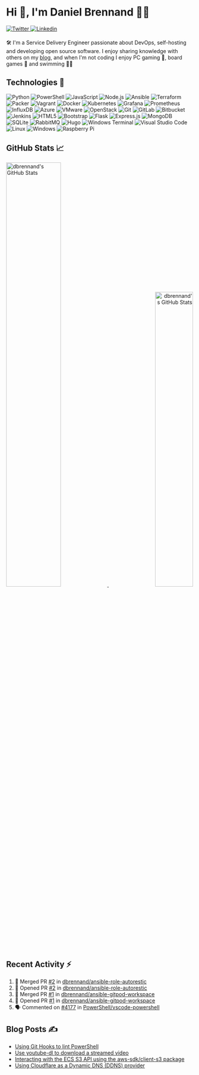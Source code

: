 # Hi 👋, I'm Daniel Brennand 👨‍💻

<a href="https://twitter.com/dbrenuk" target="_blank">
<img src="https://img.shields.io/badge/twitter-%2300acee.svg?&style=for-the-badge&logo=twitter&logoColor=white" alt="Twitter" style="margin-bottom: 5px;" />
</a>
<a href="https://linkedin.com/in/dbrenuk" target="_blank">
<img src="https://img.shields.io/badge/linkedin-%231E77B5.svg?&style=for-the-badge&logo=linkedin&logoColor=white" alt="Linkedin" style="margin-bottom: 5px;" />
</a>

🛠 I'm a Service Delivery Engineer passionate about DevOps, self-hosting and developing open source software. I enjoy sharing knowledge with others on my [blog](https://danielbrennand.com/blog/), and when I'm not coding I enjoy PC gaming 👾, board games 🎲 and swimming 🏊‍♂️

## Technologies 🚀

![Python](https://img.shields.io/badge/python-3670A0?style=for-the-badge&logo=python&logoColor=ffdd54)
![PowerShell](https://img.shields.io/badge/PowerShell-%235391FE.svg?style=for-the-badge&logo=powershell&logoColor=white)
![JavaScript](https://img.shields.io/badge/javascript-%23323330.svg?style=for-the-badge&logo=javascript&logoColor=%23F7DF1E)
![Node.js](https://img.shields.io/badge/Node.js-43853D?style=for-the-badge&logo=node.js&logoColor=white)
![Ansible](https://img.shields.io/badge/ansible-%231A1918.svg?style=for-the-badge&logo=ansible&logoColor=white)
![Terraform](https://img.shields.io/badge/terraform-%235835CC.svg?style=for-the-badge&logo=terraform&logoColor=white)
![Packer](https://img.shields.io/badge/packer-%23E7EEF0.svg?style=for-the-badge&logo=packer&logoColor=%2302A8EF)
![Vagrant](https://img.shields.io/badge/vagrant-%231563FF.svg?style=for-the-badge&logo=vagrant&logoColor=white)
![Docker](https://img.shields.io/badge/docker-%230db7ed.svg?style=for-the-badge&logo=docker&logoColor=white)
![Kubernetes](https://img.shields.io/badge/kubernetes-%23326ce5.svg?style=for-the-badge&logo=kubernetes&logoColor=white)
![Grafana](https://img.shields.io/badge/grafana-%23F46800.svg?style=for-the-badge&logo=grafana&logoColor=white)
![Prometheus](https://img.shields.io/badge/Prometheus-E6522C?style=for-the-badge&logo=Prometheus&logoColor=white)
![InfluxDB](https://img.shields.io/badge/InfluxDB-22ADF6?style=for-the-badge&logo=InfluxDB&logoColor=white)
![Azure](https://img.shields.io/badge/azure-%230072C6.svg?style=for-the-badge&logo=microsoftazure&logoColor=white)
![VMware](https://img.shields.io/badge/VMware-607078?logo=vmware&logoColor=white&style=for-the-badge)
![OpenStack](https://img.shields.io/badge/Openstack-%23f01742.svg?style=for-the-badge&logo=openstack&logoColor=white)
![Git](https://img.shields.io/badge/git-%23F05033.svg?style=for-the-badge&logo=git&logoColor=white)
![GitLab](https://img.shields.io/badge/gitlab-%23181717.svg?style=for-the-badge&logo=gitlab&logoColor=white)
![Bitbucket](https://img.shields.io/badge/bitbucket-%230047B3.svg?style=for-the-badge&logo=bitbucket&logoColor=white)
![Jenkins](https://img.shields.io/badge/jenkins-%232C5263.svg?style=for-the-badge&logo=jenkins&logoColor=white)
![HTML5](https://img.shields.io/badge/html5-%23E34F26.svg?style=for-the-badge&logo=html5&logoColor=white)
![Bootstrap](https://img.shields.io/badge/bootstrap-%23563D7C.svg?style=for-the-badge&logo=bootstrap&logoColor=white)
![Flask](https://img.shields.io/badge/Flask-000000?style=for-the-badge&logo=flask&logoColor=white)
![Express.js](https://img.shields.io/badge/Express.js-404D59?style=for-the-badge)
![MongoDB](https://img.shields.io/badge/MongoDB-4EA94B?style=for-the-badge&logo=mongodb&logoColor=white)
![SQLite](https://img.shields.io/badge/SQLite-07405E?style=for-the-badge&logo=sqlite&logoColor=white)
![RabbitMQ](https://img.shields.io/badge/rabbitmq-%23FF6600.svg?&style=for-the-badge&logo=rabbitmq&logoColor=white)
![Hugo](https://img.shields.io/badge/Hugo-FF4088?style=for-the-badge&logo=hugo&logoColor=white)
![Windows Terminal](https://img.shields.io/badge/Windows%20Terminal-%234D4D4D.svg?style=for-the-badge&logo=windows-terminal&logoColor=white)
![Visual Studio Code](https://img.shields.io/badge/Visual%20Studio%20Code-0078d7.svg?style=for-the-badge&logo=visual-studio-code&logoColor=white)
![Linux](https://img.shields.io/badge/Linux-FCC624?style=for-the-badge&logo=linux&logoColor=black)
![Windows](https://img.shields.io/badge/Windows-0078D6?style=for-the-badge&logo=windows&logoColor=white)
![Raspberry Pi](https://img.shields.io/badge/-RaspberryPi-C51A4A?style=for-the-badge&logo=Raspberry-Pi)

## GitHub Stats 📈

<p>
    <a align="left" href="https://github.com/dbrennand/dbrennand">
        <img alt="dbrennand's GitHub Stats"  width="54%" src="https://github-readme-stats.vercel.app/api?username=dbrennand&show_icons=true&count_private=true&hide_border=true&theme=dark">
    </a>
    <a align="right" href="https://github.com/dbrennand/dbrennand">
        <img alt="dbrennand's GitHub Stats"  width="45%" src="https://github-readme-stats.vercel.app/api/top-langs/?username=dbrennand&hide_border=true&layout=compact&theme=dark">
    </a>
</p>

## Recent Activity ⚡

<!--START_SECTION:activity-->
1. 🎉 Merged PR [#2](https://github.com/dbrennand/ansible-role-autorestic/pull/2) in [dbrennand/ansible-role-autorestic](https://github.com/dbrennand/ansible-role-autorestic)
2. 💪 Opened PR [#2](https://github.com/dbrennand/ansible-role-autorestic/pull/2) in [dbrennand/ansible-role-autorestic](https://github.com/dbrennand/ansible-role-autorestic)
3. 🎉 Merged PR [#1](https://github.com/dbrennand/ansible-gitpod-workspace/pull/1) in [dbrennand/ansible-gitpod-workspace](https://github.com/dbrennand/ansible-gitpod-workspace)
4. 💪 Opened PR [#1](https://github.com/dbrennand/ansible-gitpod-workspace/pull/1) in [dbrennand/ansible-gitpod-workspace](https://github.com/dbrennand/ansible-gitpod-workspace)
5. 🗣 Commented on [#4177](https://github.com/PowerShell/vscode-powershell/issues/4177) in [PowerShell/vscode-powershell](https://github.com/PowerShell/vscode-powershell)
<!--END_SECTION:activity-->

## Blog Posts ✍

<!-- BLOG-POST-LIST:START -->
- [Using Git Hooks to lint PowerShell](https://danielbrennand.com/blog/git-hook-powershell/)
- [Use youtube-dl to download a streamed video](https://danielbrennand.com/blog/download-streamed-video/)
- [Interacting with the ECS S3 API using the aws-sdk/client-s3 package](https://danielbrennand.com/blog/aws-sdk-s3/)
- [Using Cloudflare as a Dynamic DNS &lpar;DDNS&rpar; provider](https://danielbrennand.com/blog/cloudflare-ddns/)
<!-- BLOG-POST-LIST:END -->
